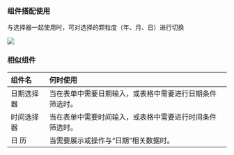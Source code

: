 

### 组件搭配使用

与选择器一起使用时，可对选择的颗粒度（年、月、日）进行切换

![](https://iwiki.oa.tencent.com/download/attachments/453023855/image2020-11-30_15-13-13.png?version=1&modificationDate=1606720393000&api=v2)

### 相似组件

| 组件名     | 何时使用                                                     |
| :--------- | :----------------------------------------------------------- |
| 日期选择器 | 当在表单中需要日期输入，或表格中需要进行日期条件筛选时。 |
| 时间选择器 | 当在表单中需要时间输入，或表格中需要进行时间条件筛选时。 |
| 日 历      | 当需要展示或操作与“日期”相关数据时。                     |

